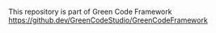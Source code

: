 This repository is part of Green Code Framework
https://github.dev/GreenCodeStudio/GreenCodeFramework
